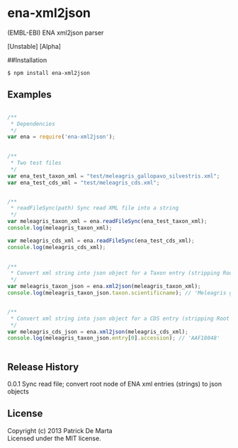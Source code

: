 # ena-xml2json

(EMBL-EBI) ENA xml2json parser

[Unstable] [Alpha]

##Installation
~~~
$ npm install ena-xml2json
~~~

## Examples
~~~javascript

/**
 * Dependencies
 */
var ena = require('ena-xml2json');
 

/**
 * Two test files
 */
var ena_test_taxon_xml = "test/meleagris_gallopavo_silvestris.xml";
var ena_test_cds_xml = "test/meleagris_cds.xml";


/**
 * readFileSync(path) Sync read XML file into a string
 */
var meleagris_taxon_xml = ena.readFileSync(ena_test_taxon_xml);
console.log(meleagris_taxon_xml);

var meleagris_cds_xml = ena.readFileSync(ena_test_cds_xml);
console.log(meleagris_cds_xml);

 
/**
 * Convert xml string into json object for a Taxon entry (stripping Root node)
 */
var meleagris_taxon_json = ena.xml2json(meleagris_taxon_xml);
console.log(meleagris_taxon_json.taxon.scientificname); // 'Meleagris gallopavo silvestris'


/**
 * Convert xml string into json object for a CDS entry (stripping Root node)
 */
var meleagris_cds_json = ena.xml2json(meleagris_cds_xml);
console.log(meleagris_taxon_json.entry[0].accession); // 'AAF18048'
 
~~~

## Release History

0.0.1 Sync read file; convert root node of ENA xml entries (strings) to json objects

## License
Copyright (c) 2013 Patrick De Marta  
Licensed under the MIT license.
